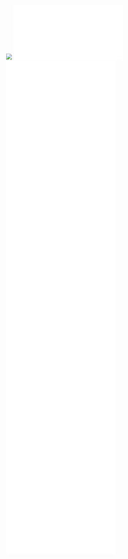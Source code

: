 ![](A%20Cozier%20Configure-ability.canvas)
![](06_entries/06.00_Intro.md)
![](06_entries/06.01_Background.md)
![](06_entries/06.02.00_Manifesting_intentions.md)
![](06_entries/06.02.01_Configuring_out_Intentions.md)
![](06_entries/06.03.00_En-crip-ing_cozy_time.md)
![](06_entries/06.03.01_en-crip-ing_time.md)
![](06_entries/06.03.02_En-Crip-ing_HeadBody.md)
![](06_entries/06.03.03_En-crip-ing_kinship.md)
![](06_entries/06.03.04_En-crip-ing_academic_texts_-_plane_-ish_text_inverted.md)
![](06_entries/06.04_Futures_x_Desires_x_Reflections.md)


